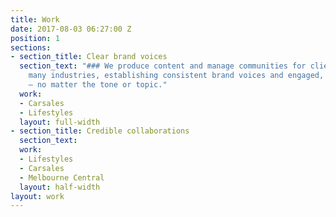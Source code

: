 ```yaml
---
title: Work
date: 2017-08-03 06:27:00 Z
position: 1
sections:
- section_title: Clear brand voices
  section_text: "### We produce content and manage communities for clients across
    many industries, establishing consistent brand voices and engaged, active audiences
    — no matter the tone or topic."
  work:
  - Carsales
  - Lifestyles
  layout: full-width
- section_title: Credible collaborations
  section_text: 
  work:
  - Lifestyles
  - Carsales
  - Melbourne Central
  layout: half-width
layout: work
---
```


